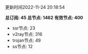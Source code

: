 更新时间2022-11-24 20:18:54

**总订阅: 45**
**总节点: 1462**
**有效节点: 400**
- ssr节点: 23
- v2ray节点: 316
- trojan节点: 49
- ss节点: 12
